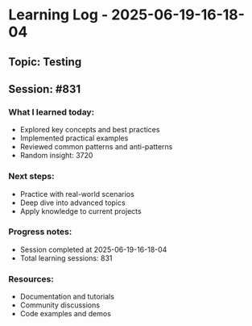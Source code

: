 # Learning Log - 2025-06-19-16-18-04

## Topic: Testing
## Session: #831

### What I learned today:
- Explored key concepts and best practices
- Implemented practical examples  
- Reviewed common patterns and anti-patterns
- Random insight: 3720

### Next steps:
- Practice with real-world scenarios
- Deep dive into advanced topics
- Apply knowledge to current projects

### Progress notes:
- Session completed at 2025-06-19-16-18-04
- Total learning sessions: 831

### Resources:
- Documentation and tutorials
- Community discussions
- Code examples and demos
